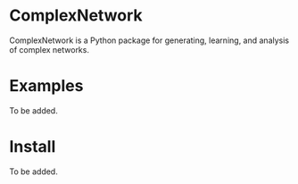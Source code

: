 # ComplexNetwork

ComplexNetwork is a Python package for generating, learning, and analysis of complex networks.

# Examples

To be added.

# Install

To be added.